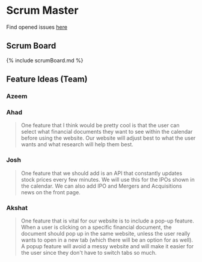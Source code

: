 # Scrum Master

Find opened issues [here](https://github.com/Azeem-Khan1/TripleAJv2/issues)

## Scrum Board

{% include scrumBoard.md %}

## Feature Ideas (Team)

### Azeem


### Ahad

> One feature that I think would be pretty cool is that the user can select what financial documents they want to see within the calendar before using the website. Our website will adjust best to what the user wants and what research will help them best. 

### Josh

> One feature that we should add is an API that constantly updates stock prices every few minutes. We will use this for the IPOs shown in the calendar. We can also add IPO and Mergers and Acquisitions news on the front page. 


### Akshat

> One feature that is vital for our website is to include a pop-up feature. When a user is clicking on a specific financial document, the document should pop up in the same website, unless the user really wants to open in a new tab (which there will be an option for as well). A popup feature will avoid a messy website and will make it easier for the user since they don't have to switch tabs so much. 

